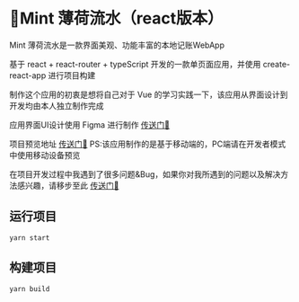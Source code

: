 # 🌿Mint 薄荷流水（react版本）

Mint 薄荷流水是一款界面美观、功能丰富的本地记账WebApp

基于 react + react-router + typeScript 开发的一款单页面应用，并使用 create-react-app 进行项目构建

制作这个应用的初衷是想将自己对于 Vue 的学习实践一下，该应用从界面设计到开发均由本人独立制作完成

应用界面UI设计使用 Figma 进行制作 [传送门🚀](https://www.figma.com/file/0Sq4AXAqFWDlxJUYmK44XN/Mint)

项目预览地址 [传送门🚀](https://alierq.github.io/Mint-react-page/)  PS:该应用制作的是基于移动端的，PC端请在开发者模式中使用移动设备预览

在项目开发过程中我遇到了很多问题&Bug，如果你对我所遇到的问题以及解决方法感兴趣，请移步至此 [传送门🚀]()

## 运行项目

```
yarn start
```

## 构建项目

```
yarn build
```
